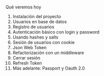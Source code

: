 
Qué veremos hoy

1. Instalación del proyecto
2. Usuarios en base de datos
3. Registro de usuarios
4. Autenticación básico con login y password
5. Usando hashes y salts
6. Sesión de usuarios con cookie
7. Json Web Token
8. Refactorización con un middleware
9. Cerrar sesión
10. Refresh Token
11. Más adelante: Passport y Oauth 2.0